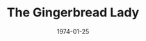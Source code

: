 ---
title: The Gingerbread Lady
date: 1974-01-25
opening_date: 1974-01-25
closing_date: 1974-02-09
layout: productions
playbill:
Theatre: Theatre Jacksonville
Venue: Little Theatre
cast:
- Jimmy Perry: Marshall Grauer
- Manuel: Tom Rush
- Toby Landau: Betty Mastroianni
- Evy Meara: Mardie Kelly
- Polly Meara: Andrea Unger
- Lou Tanner: Ernie Mastroianni
crew:
- Director: Robert Knowles
- Scene Design: Hal Henderson
- Stage Manager: David West
- Lighting Design: Kelly Hart
- Light/Sound Technician: Doug Thomas
- Set Construction:
  - Kelly Hart
  - Steve Valliere
  - Mary Ellen Wofford
- Properties:
  - Mary Ellen Wofford
  - Terra Allen
  - Nellie Coyle
  - Laurie Kaden
  - Katie Raven
- Costumes: Gert Berman
- Publicity: Diane Somerville
- Show Sign: Patrick Brodus
- Box Office:
  - Ann Dubow
  - Gert Berman
  - Pat Somers
---